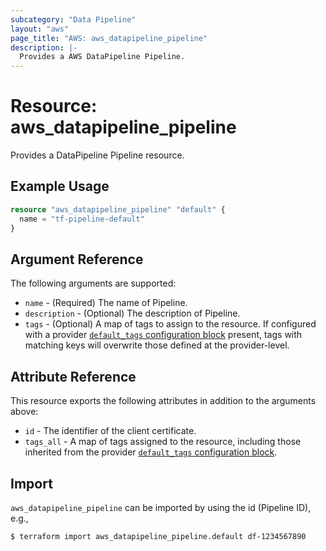 ```yaml
---
subcategory: "Data Pipeline"
layout: "aws"
page_title: "AWS: aws_datapipeline_pipeline"
description: |-
  Provides a AWS DataPipeline Pipeline.
---
```


# Resource: aws_datapipeline_pipeline

Provides a DataPipeline Pipeline resource.

## Example Usage

```terraform
resource "aws_datapipeline_pipeline" "default" {
  name = "tf-pipeline-default"
}
```

## Argument Reference

The following arguments are supported:

* `name` - (Required) The name of Pipeline.
* `description` - (Optional) The description of Pipeline.
* `tags` - (Optional) A map of tags to assign to the resource. If configured with a provider [`default_tags` configuration block](https://registry.terraform.io/providers/hashicorp/aws/latest/docs#default_tags-configuration-block) present, tags with matching keys will overwrite those defined at the provider-level.

## Attribute Reference

This resource exports the following attributes in addition to the arguments above:

* `id` - The identifier of the client certificate.
* `tags_all` - A map of tags assigned to the resource, including those inherited from the provider [`default_tags` configuration block](https://registry.terraform.io/providers/hashicorp/aws/latest/docs#default_tags-configuration-block).

## Import

`aws_datapipeline_pipeline` can be imported by using the id (Pipeline ID), e.g.,

```
$ terraform import aws_datapipeline_pipeline.default df-1234567890
```
